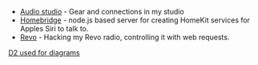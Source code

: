  - [Audio studio](studio/readme.md) -  Gear and connections in my studio
 - [Homebridge](homebridge.md) - node.js based server for creating HomeKit services for Apples Siri to talk to.
 - [Revo](revo.md) - Hacking my Revo radio, controlling it with web requests.


[D2 used for diagrams](https://github.com/terrastruct/d2)
